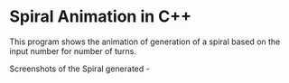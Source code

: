 # Spiral Animation in C++ 

This program shows the animation of generation of a spiral based on the input number for number of turns.

Screenshots of the Spiral generated -




